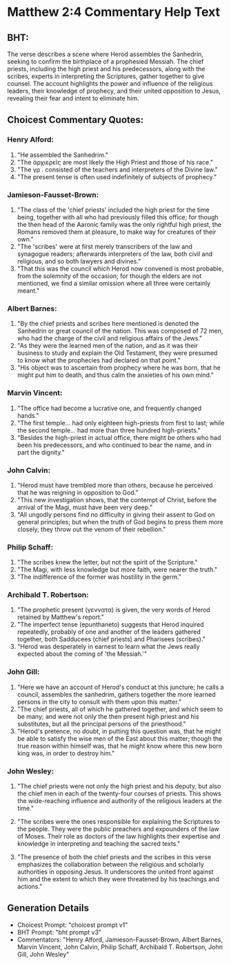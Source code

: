 # Matthew 2:4 Commentary Help Text

## BHT:
The verse describes a scene where Herod assembles the Sanhedrin, seeking to confirm the birthplace of a prophesied Messiah. The chief priests, including the high priest and his predecessors, along with the scribes, experts in interpreting the Scriptures, gather together to give counsel. The account highlights the power and influence of the religious leaders, their knowledge of prophecy, and their united opposition to Jesus, revealing their fear and intent to eliminate him.

## Choicest Commentary Quotes:
### Henry Alford:
1. "He assembled the Sanhedrim."
2. "The ἀρχιερεῖς are most likely the High Priest and those of his race."
3. "The γρ . consisted of the teachers and interpreters of the Divine law."
4. "The present tense is often used indefinitely of subjects of prophecy."

### Jamieson-Fausset-Brown:
1. "The class of the 'chief priests' included the high priest for the time being, together with all who had previously filled this office; for though the then head of the Aaronic family was the only rightful high priest, the Romans removed them at pleasure, to make way for creatures of their own."
2. "The 'scribes' were at first merely transcribers of the law and synagogue readers; afterwards interpreters of the law, both civil and religious, and so both lawyers and divines."
3. "That this was the council which Herod now convened is most probable, from the solemnity of the occasion; for though the elders are not mentioned, we find a similar omission where all three were certainly meant."


### Albert Barnes:
1. "By the chief priests and scribes here mentioned is denoted the Sanhedrin or great council of the nation. This was composed of 72 men, who had the charge of the civil and religious affairs of the Jews."
2. "As they were the learned men of the nation, and as it was their business to study and explain the Old Testament, they were presumed to know what the prophecies had declared on that point."
3. "His object was to ascertain from prophecy where he was born, that he might put him to death, and thus calm the anxieties of his own mind."

### Marvin Vincent:
1. "The office had become a lucrative one, and frequently changed hands."
2. "The first temple... had only eighteen high-priests from first to last; while the second temple... had more than three hundred high-priests."
3. "Besides the high-priest in actual office, there might be others who had been his predecessors, and who continued to bear the name, and in part the dignity."

### John Calvin:
1. "Herod must have trembled more than others, because he perceived that he was reigning in opposition to God."
2. "This new investigation shows, that the contempt of Christ, before the arrival of the Magi, must have been very deep."
3. "All ungodly persons find no difficulty in giving their assent to God on general principles; but when the truth of God begins to press them more closely, they throw out the venom of their rebellion."

### Philip Schaff:
1. "The scribes knew the letter, but not the spirit of the Scripture."
2. "The Magi, with less knowledge but more faith, were nearer the truth."
3. "The indifference of the former was hostility in the germ."

### Archibald T. Robertson:
1. "The prophetic present (γεννατα) is given, the very words of Herod retained by Matthew's report."
2. "The imperfect tense (epunthaneto) suggests that Herod inquired repeatedly, probably of one and another of the leaders gathered together, both Sadducees (chief priests) and Pharisees (scribes)."
3. "Herod was desperately in earnest to learn what the Jews really expected about the coming of 'the Messiah.'"

### John Gill:
1. "Here we have an account of Herod's conduct at this juncture; he calls a council, assembles the sanhedrim, gathers together the more learned persons in the city to consult with them upon this matter." 
2. "The chief priests, all of which he gathered together, and which seem to be many; and were not only the then present high priest and his substitutes, but all the principal persons of the priesthood."
3. "Herod's pretence, no doubt, in putting this question was, that he might be able to satisfy the wise men of the East about this matter; though the true reason within himself was, that he might know where this new born king was, in order to destroy him."

### John Wesley:
1. "The chief priests were not only the high priest and his deputy, but also the chief men in each of the twenty-four courses of priests. This shows the wide-reaching influence and authority of the religious leaders at the time." 

2. "The scribes were the ones responsible for explaining the Scriptures to the people. They were the public preachers and expounders of the law of Moses. Their role as doctors of the law highlights their expertise and knowledge in interpreting and teaching the sacred texts." 

3. "The presence of both the chief priests and the scribes in this verse emphasizes the collaboration between the religious and scholarly authorities in opposing Jesus. It underscores the united front against him and the extent to which they were threatened by his teachings and actions."


## Generation Details
- Choicest Prompt: "choicest prompt v1"
- BHT Prompt: "bht prompt v3"
- Commentators: "Henry Alford, Jamieson-Fausset-Brown, Albert Barnes, Marvin Vincent, John Calvin, Philip Schaff, Archibald T. Robertson, John Gill, John Wesley"
